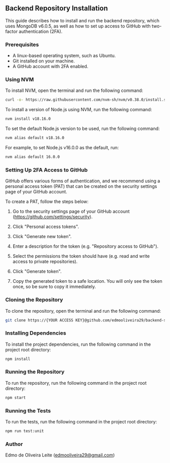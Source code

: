 ## Backend Repository Installation

This guide describes how to install and run the backend repository, which uses MongoDB v6.0.5, as well as how to set up access to GitHub with two-factor authentication (2FA).

### Prerequisites

- A linux-based operating system, such as Ubuntu.
- Git installed on your machine.
- A GitHub account with 2FA enabled.

### Using NVM

To install NVM, open the terminal and run the following command:

```sh
curl -o- https://raw.githubusercontent.com/nvm-sh/nvm/v0.38.0/install.sh | bash
```

To install a version of Node.js using NVM, run the following command:

```sh
nvm install v18.16.0
```

To set the default Node.js version to be used, run the following command:

```sh
nvm alias default v18.16.0
```

For example, to set Node.js v16.0.0 as the default, run:

```sh
nvm alias default 16.0.0
```


### Setting Up 2FA Access to GitHub

GitHub offers various forms of authentication, and we recommend using a personal access token (PAT) that can be created on the security settings page of your GitHub account.

To create a PAT, follow the steps below:

1. Go to the security settings page of your GitHub account (https://github.com/settings/security).

2. Click "Personal access tokens".

3. Click "Generate new token".

4. Enter a description for the token (e.g. "Repository access to GitHub").

5. Select the permissions the token should have (e.g. read and write access to private repositories).

6. Click "Generate token".

7. Copy the generated token to a safe location. You will only see the token once, so be sure to copy it immediately.

### Cloning the Repository

To clone the repository, open the terminal and run the following command:

```sh
git clone https://{YOUR ACCESS KEY}@github.com/edmooliveira29/backend-system.git
```

### Installing Dependencies

To install the project dependencies, run the following command in the project root directory:

```sh
npm install
```

### Running the Repository

To run the repository, run the following command in the project root directory:

```sh
npm start
```

### Running the Tests

To run the tests, run the following command in the project root directory:

```sh
npm run test:unit
```

### Author
Edmo de Oliveira Leite (edmooliveira29@gmail.com)